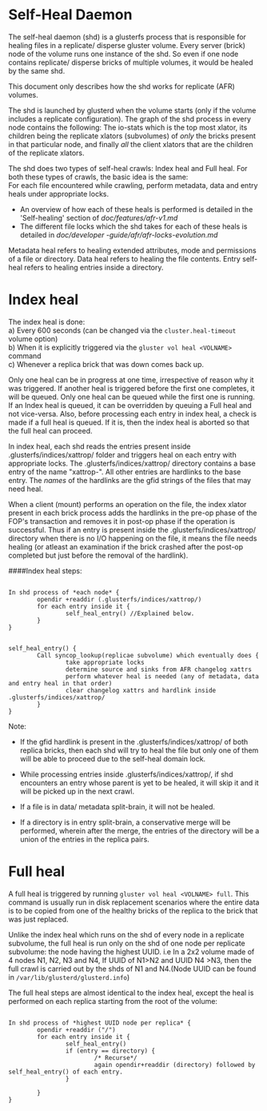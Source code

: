 Self-Heal Daemon
================
The self-heal daemon (shd) is a glusterfs process that is responsible for healing files in a replicate/ disperse gluster volume.
Every server (brick) node of the volume runs one instance of the shd. So even if one node contains replicate/ disperse bricks of
multiple volumes, it would be healed by the same shd.

This document only describes how the shd works for replicate (AFR) volumes.

The shd is launched by glusterd when the volume starts (only if the volume includes a replicate configuration). The graph
of the shd process in every node contains the following: The io-stats which is the top most xlator, its children being the
replicate xlators (subvolumes) of *only* the bricks present in that particular node, and finally *all* the client xlators that are the children of the replicate xlators.

The shd does two types of self-heal crawls: Index heal and Full heal. For both these types of crawls, the basic idea is the same:  
For each file encountered while crawling, perform metadata, data and entry heals under appropriate locks.  
* An overview of how each of these heals is performed is detailed in the 'Self-healing' section of *doc/features/afr-v1.md*
* The different file locks which the shd takes for each of these heals is detailed in *doc/developer
-guide/afr/afr-locks-evolution.md*

Metadata heal refers to healing extended attributes, mode and permissions of a file or directory.
Data heal refers to healing the file contents.
Entry self-heal refers to healing entries inside a directory.

Index heal
==========
The index heal is done:  
  a) Every 600 seconds (can be changed via the `cluster.heal-timeout` volume option)  
  b) When it is explicitly triggered via the `gluster vol heal <VOLNAME>` command  
  c) Whenever a replica brick that was down comes back up.  
  
Only one heal can be in progress at one time, irrespective of reason why it was triggered. If another heal is triggered before the first one completes, it will be queued.
Only one heal can be queued while the first one is running. If an Index heal is queued, it can be overridden by queuing a Full heal and not vice-versa.  Also, before processing
each entry in index heal, a check is made if a full heal is queued. If it is, then the index heal is aborted so that the full heal can proceed. 

In index heal, each shd reads the entries present inside .glusterfs/indices/xattrop/ folder and triggers heal on each entry with appropriate locks.
The .glusterfs/indices/xattrop/ directory contains a base entry of the name "xattrop-<virtual-gfid-string>". All other entries are hardlinks to the base entry. The
*names* of the hardlinks are the gfid strings of the files that may need heal. 

When a client (mount) performs an operation on the file, the index xlator present in each brick process adds the hardlinks in the pre-op phase of the FOP's transaction
and removes it in post-op phase if the operation is successful. Thus if an entry is present inside the .glusterfs/indices/xattrop/ directory when there is no I/O 
happening on the file, it means the file needs healing (or atleast an examination if the brick crashed after the post-op completed but just before the removal of the hardlink).

####Index heal steps:
<pre><code>
In shd process of *each node* {
        opendir +readdir (.glusterfs/indices/xattrop/)
        for each entry inside it {
                self_heal_entry() //Explained below.
        }
}
</code></pre>

<pre><code>
self_heal_entry() {
        Call syncop_lookup(replicae subvolume) which eventually does {
                take appropriate locks
                determine source and sinks from AFR changelog xattrs	
                perform whatever heal is needed (any of metadata, data and entry heal in that order)
                clear changelog xattrs and hardlink inside .glusterfs/indices/xattrop/
        }
}
</code></pre>

Note:
* If the gfid hardlink is present in the .glusterfs/indices/xattrop/ of both replica bricks, then each shd will try to heal the file but only one of them will be able to proceed due to the self-heal domain lock.

* While processing entries inside .glusterfs/indices/xattrop/, if shd encounters an entry whose parent is yet to be healed, it will skip it and it will be picked up in the next crawl.

* If a file is in data/ metadata split-brain, it will not be healed.

* If a directory is in entry split-brain, a conservative merge will be performed, wherein after the merge, the entries of the directory will be a union of the entries in the replica pairs.

Full heal
=========
A full heal is triggered by running `gluster vol heal <VOLNAME> full`. This command is usually run in disk replacement scenarios where the entire data is to be copied from one of the healthy bricks of the replica to the brick that was just replaced.

Unlike the index heal which runs on the shd of every node in a replicate subvolume, the full heal is run only on the shd of one node per replicate subvolume: the node having the highest UUID.
i.e In a 2x2 volume made of 4 nodes N1, N2, N3 and N4, If UUID of N1>N2 and UUID N4 >N3, then the full crawl is carried out by the shds of N1 and N4.(Node UUID can be found in `/var/lib/glusterd/glusterd.info`)

The full heal steps are almost identical to the index heal, except the heal is performed on each replica starting from the root of the volume:
<pre><code>
In shd process of *highest UUID node per replica* {
        opendir +readdir ("/")
        for each entry inside it {
                self_heal_entry()
                if (entry == directory) {
                        /* Recurse*/
                        again opendir+readdir (directory) followed by self_heal_entry() of each entry.
                }
                
        }
}
</code></pre>

